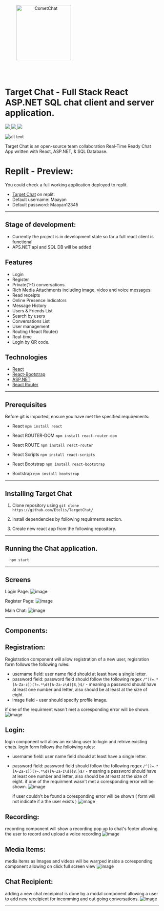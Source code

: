 <div style="width:100%">
    <div style="width:50%;">
        <div align="center">
        <img align="center" width="180" height="180" alt="CometChat" src="./Screenshots/logo.png">    
        </div>    
    </div>    
</div>

<br/><br/>


# Target Chat - Full Stack React ASP.NET SQL chat client and server application.

<p align="left">
    <a href="https://github.com/Etelis/TargetChat/releases/" alt="Releases">
        <img src="https://img.shields.io/github/v/release/Etelis/TargetChat" />
    </a>
    <a href="https://img.shields.io/github/languages/top/cometchat-pro/cometchat-pro-react-sample-app">
        <img src="https://img.shields.io/github/languages/top/Etelis/TargetChat" />
    </a>
    <a href="https://github.com/Etelis/TargetChat/stargazers">
        <img src="https://img.shields.io/github/stars/Etelis/TargetChat?style=social" />
    </a>
</p/Etelis/TargetChat

![alt text](./Screenshots/main.png "Main")

Target Chat is an open-source team collaboration Real-Time Ready Chat App written with React, ASP.NET, & SQL Database.

# Replit - Preview:
You could check a full working application deployed to replit.
* [Target Chat](https://targetchat-3.etelis.repl.co/) on replit.
* Default username: Maayan
* Default password: Maayan12345
---

## Stage of development:
- Currently the project is in development state so far a full react client is functional
- APS.NET api and SQL DB will be added 

## Features
- Login
- Register
- Private(1-1) conversations.
- Rich Media Attachments including image, video and voice messages. 
- Read receipts
- Online Presence Indicators
- Message History
- Users & Friends List
- Search by users
- Conversations List
- User management
- Routing (React Router)
- Real-time
- Login by QR code.
  
 ## Technologies
* [React](https://github.com/facebook/react)
* [React-Bootstrap](https://react-bootstrap.github.io/)
* [ASP.NET](https://dotnet.microsoft.com/en-us/apps/aspnet)
* [React Router](https://reactrouter.com/docs/en/v6)


<hr/> 

## Prerequisites

Before git is imported, ensure you have met the specified requirements:

- React `npm install react`

- React ROUTER-DOM `npm install react-router-dom`

- React ROUTE `npm install react-router`

- React Scripts `npm install react-scripts`

- React Bootstrap `npm install react-bootstrap`

- Bootstrap `npm install bootstrap`

___

## Installing Target Chat 

1. Clone repository using `git clone https://github.com/Etelis/TargetChat/`

2. Install dependencies by following requirments section.

3. Create new react app from the following repository.
___

## Running the Chat application.

```javascript
  npm start
```
___

## Screens

Login Page:
![image](https://user-images.githubusercontent.com/92247226/165354919-14a3b495-b055-4b4f-addb-56b132f8251e.png)

Register Page:
![image](https://user-images.githubusercontent.com/92247226/165354958-da08aa15-73c8-40a1-aea0-e9c5050b15a0.png)

Main Chat:
![image](https://user-images.githubusercontent.com/92247226/165355108-847adaff-5997-46cc-9c4c-0e50604d1fd4.png)

---

## Components:
 ## Registration:
 Registration component will allow registration of a new user, regisration form follows the following rules:
 - username field: user name field should at least have a single letter.
 - password field: password field should follow the following regex `/^(?=.*[A-Za-z])(?=.*\d)[A-Za-z\d]{8,}$/` - meaning a password should have at least one number and letter, also should be at least at the size of eight.
 - image field - user should specify profile image.
 
 if one of the requirment wasn't met a coresponding error will be shown.
 ![image](https://user-images.githubusercontent.com/92247226/165350130-2eacfc6d-f8c8-413a-90b0-bdce64002326.png)
 
  ## Login:
  login component will allow an existing user to login and retrive existing chats.
  login form follows the folloiwing rules:
   - username field: user name field should at least have a single letter.
 - password field: password field should follow the following regex `/^(?=.*[A-Za-z])(?=.*\d)[A-Za-z\d]{8,}$/` - meaning a password should have at least one number and letter, also should be at least at the size of eight.
   if one of the requirment wasn't met a coresponding error will be shown.
   ![image](https://user-images.githubusercontent.com/92247226/165351377-aa2628cd-a45f-4dc1-a227-ceabf84bb707.png)
   
   if user couldn't be found a coresponding error will be shown ( form will not indicate if a the user exists )
   ![image](https://user-images.githubusercontent.com/92247226/165353109-a37edfdb-14d3-436b-b405-6e2cbc2c6fd2.png)

  ## Recording:
  recording component will show a recording pop up to chat's footer allowing the user to record and upload a voice recording
  ![image](https://user-images.githubusercontent.com/92247226/165355464-fa994900-e462-44dc-8bbf-abde11bb090b.png)

  ## Media Items:
  media items as Images and videos will be warrped inside a coresponding component allowing on click full screen view
  ![image](https://user-images.githubusercontent.com/92247226/165355800-a4806eca-c4b9-4116-bce2-5d79ca9dfd98.png)

  ## Chat Recipient:
  adding a new chat receipinct is done by a modal component allowing a user to add new receipient for incomming and out going conversations.
  ![image](https://user-images.githubusercontent.com/92247226/165356113-467b2a86-8ee9-4332-8ec7-fd42356245b1.png)


---
